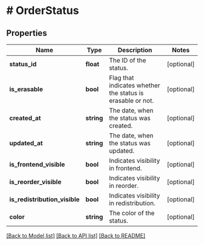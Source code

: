 # # OrderStatus

## Properties

Name | Type | Description | Notes
------------ | ------------- | ------------- | -------------
**status_id** | **float** | The ID of the status. | [optional] 
**is_erasable** | **bool** | Flag that indicates whether the status is erasable or not. | [optional] 
**created_at** | **string** | The date, when the status was created. | [optional] 
**updated_at** | **string** | The date, when the status was updated. | [optional] 
**is_frontend_visible** | **bool** | Indicates visibility in frontend. | [optional] 
**is_reorder_visible** | **bool** | Indicates visibility in reorder. | [optional] 
**is_redistribution_visible** | **bool** | Indicates visibility in redistribution. | [optional] 
**color** | **string** | The color of the status. | [optional] 

[[Back to Model list]](../../README.md#documentation-for-models) [[Back to API list]](../../README.md#documentation-for-api-endpoints) [[Back to README]](../../README.md)



